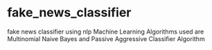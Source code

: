 # fake_news_classifier
fake news classifier using nlp
Machine Learning Algorithms used are Multinomial Naive Bayes and Passive Aggressive Classifier Algorithm 
